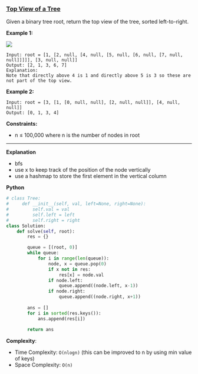 ### [Top View of a Tree](https://binarysearch.com/problems/Top-View-of-a-Tree)
Given a binary tree root, return the top view of the tree, sorted left-to-right.

**Example 1:**

![](https://assets.leetcode.com/uploads/2021/05/01/maxarea1-grid.jpg)
```
Input: root = [1, [2, null, [4, null, [5, null, [6, null, [7, null, null]]]]], [3, null, null]]
Output: [2, 1, 3, 6, 7]
Explanation:
Note that directly above 4 is 1 and directly above 5 is 3 so these are not part of the top view.
```

**Example 2:**

```
Input: root = [3, [1, [0, null, null], [2, null, null]], [4, null, null]]
Output: [0, 1, 3, 4]
```

**Constraints:**

- n ≤ 100,000 where n is the number of nodes in root

******************************
**Explanation**
- bfs
- use x to keep track of the position of the node vertically
- use a hashmap to store the first element in the vertical column

**Python**

```python
# class Tree:
#     def __init__(self, val, left=None, right=None):
#         self.val = val
#         self.left = left
#         self.right = right
class Solution:
    def solve(self, root):
        res = {}

        queue = [(root, 0)]
        while queue:
            for i in range(len(queue)):
                node, x = queue.pop(0)
                if x not in res:
                    res[x] = node.val
                if node.left:
                    queue.append((node.left, x-1))
                if node.right:
                    queue.append((node.right, x+1))
        
        ans = []
        for i in sorted(res.keys()):
            ans.append(res[i])
        
        return ans
```

**Complexity**:

- Time Complexity: ```O(nlogn)``` (this can be improved to n by using min value of keys)
- Space Complexity: ```O(n)```
